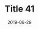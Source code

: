 ---
layout: posts
title: "Title 41"
img: "https://image.tmdb.org/t/p/w185/kPRb1mbVHGop0egQ7153y0lhzGL.jpg"
date: 2019-06-29
genre: "Comedy"
categories: Movies
tags: bollywood, shah ruch khan
published: true 
---